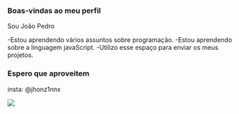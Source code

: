 ### Boas-vindas ao meu perfil

Sou João Pedro

-Estou aprendendo vários assuntos sobre programação.
-Estou aprendendo sobre a linguagem javaScript.
-Utilizo esse espaço para enviar os meus projetos.

### Espero que aproveitem

insta: @jhonz1nnx

![](https://media1.tenor.com/m/J8Qs7sH2KmAAAAAC/spirited-away.gif)
